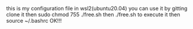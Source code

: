 this is my configuration file in wsl2(ubuntu20.04)
you can use it by gitting clone it
then
sudo chmod 755 ./free.sh
then
./free.sh
to execute it
then
source ~/.bashrc
OK!!!

